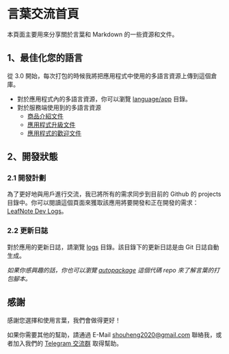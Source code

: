 # 言葉交流首頁

本頁面主要用來分享關於言葉和 Markdown 的一些資源和文件。

## 1、最佳化您的語言

從 3.0 開始，每次打包的時候我將把應用程式中使用的多語言資源上傳到這個倉庫。

- 對於應用程式內的多語言資源，你可以瀏覽 [language/app](./languages/app) 目錄。
- 對於服務端使用到的多語言資源
  - [商品介紹文件](languages/server/goods.md)
  - [應用程式升級文件](languages/server/upgrade.md)
  - [應用程式的歡迎文件](languages/server/welcome.md)

## 2、開發狀態

### 2.1 開發計劃

為了更好地與用戶進行交流，我已將所有的需求同步到目前的 Github 的 projects 目錄中。你可以閱讀這個頁面來獲取該應用將要開發和正在開發的需求：[LeafNote Dev Logs](https://github.com/Shouheng88/LeafNote-Community/projects/1)。

### 2.2 更新日誌

對於應用的更新日誌，請瀏覽 [logs](logs) 目錄。該目錄下的更新日誌是由 Git 日誌自動生成。

*如果你感興趣的話，你也可以瀏覽 [autopackage](https://github.com/Shouheng88/autopackage) 這個代碼 repo 來了解言葉的打包腳本。*

## 感謝

感謝您選擇和使用言葉，我們會做得更好！

如果你需要其他的幫助，請通過 E-Mail [shouheng2020@gmail.com](mailto:shouheng2020@gmail.com) 聯絡我，或者加入我們的 [Telegram 交流群](https://t.me/joinchat/Sg_qURuSlZdU1Vi-106Z0w) 取得幫助。
